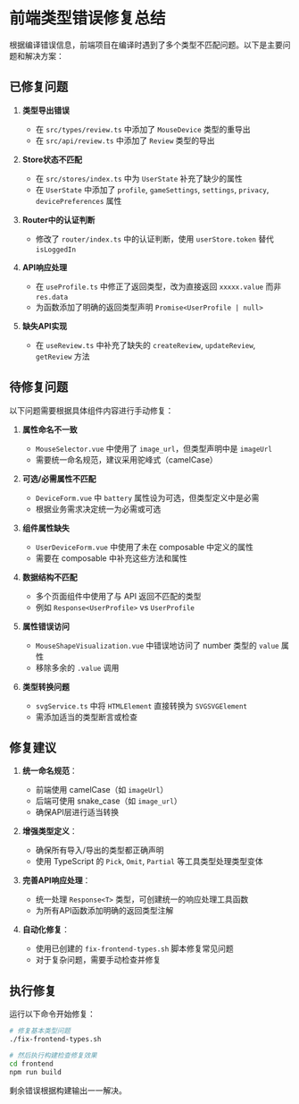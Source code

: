 # 前端类型错误修复总结

根据编译错误信息，前端项目在编译时遇到了多个类型不匹配问题。以下是主要问题和解决方案：

## 已修复问题

1. **类型导出错误**
   - 在 `src/types/review.ts` 中添加了 `MouseDevice` 类型的重导出
   - 在 `src/api/review.ts` 中添加了 `Review` 类型的导出

2. **Store状态不匹配**
   - 在 `src/stores/index.ts` 中为 `UserState` 补充了缺少的属性
   - 在 `UserState` 中添加了 `profile`, `gameSettings`, `settings`, `privacy`, `devicePreferences` 属性

3. **Router中的认证判断**
   - 修改了 `router/index.ts` 中的认证判断，使用 `userStore.token` 替代 `isLoggedIn`

4. **API响应处理**
   - 在 `useProfile.ts` 中修正了返回类型，改为直接返回 `xxxxx.value` 而非 `res.data`
   - 为函数添加了明确的返回类型声明 `Promise<UserProfile | null>`

5. **缺失API实现**
   - 在 `useReview.ts` 中补充了缺失的 `createReview`, `updateReview`, `getReview` 方法

## 待修复问题

以下问题需要根据具体组件内容进行手动修复：

1. **属性命名不一致**
   - `MouseSelector.vue` 中使用了 `image_url`，但类型声明中是 `imageUrl`
   - 需要统一命名规范，建议采用驼峰式（camelCase）

2. **可选/必需属性不匹配**
   - `DeviceForm.vue` 中 `battery` 属性设为可选，但类型定义中是必需
   - 根据业务需求决定统一为必需或可选

3. **组件属性缺失**
   - `UserDeviceForm.vue` 中使用了未在 composable 中定义的属性
   - 需要在 composable 中补充这些方法和属性

4. **数据结构不匹配**
   - 多个页面组件中使用了与 API 返回不匹配的类型
   - 例如 `Response<UserProfile>` vs `UserProfile`

5. **属性错误访问**
   - `MouseShapeVisualization.vue` 中错误地访问了 number 类型的 `value` 属性
   - 移除多余的 `.value` 调用

6. **类型转换问题**
   - `svgService.ts` 中将 `HTMLElement` 直接转换为 `SVGSVGElement`
   - 需添加适当的类型断言或检查

## 修复建议

1. **统一命名规范**：
   - 前端使用 camelCase（如 `imageUrl`）
   - 后端可使用 snake_case（如 `image_url`）
   - 确保API层进行适当转换

2. **增强类型定义**：
   - 确保所有导入/导出的类型都正确声明
   - 使用 TypeScript 的 `Pick`, `Omit`, `Partial` 等工具类型处理类型变体

3. **完善API响应处理**：
   - 统一处理 `Response<T>` 类型，可创建统一的响应处理工具函数
   - 为所有API函数添加明确的返回类型注解

4. **自动化修复**：
   - 使用已创建的 `fix-frontend-types.sh` 脚本修复常见问题
   - 对于复杂问题，需要手动检查并修复

## 执行修复

运行以下命令开始修复：

```bash
# 修复基本类型问题
./fix-frontend-types.sh

# 然后执行构建检查修复效果
cd frontend
npm run build
```

剩余错误根据构建输出一一解决。